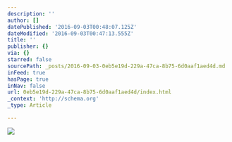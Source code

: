 ```yaml
---
description: ''
author: []
datePublished: '2016-09-03T00:48:07.125Z'
dateModified: '2016-09-03T00:47:13.555Z'
title: ''
publisher: {}
via: {}
starred: false
sourcePath: _posts/2016-09-03-0eb5e19d-229a-47ca-8b75-6d0aaf1aed4d.md
inFeed: true
hasPage: true
inNav: false
url: 0eb5e19d-229a-47ca-8b75-6d0aaf1aed4d/index.html
_context: 'http://schema.org'
_type: Article

---
```

![](https://the-grid-user-content.s3-us-west-2.amazonaws.com/2c7e4401-6e8e-45db-8d6f-38fefe37bd61.jpg)
